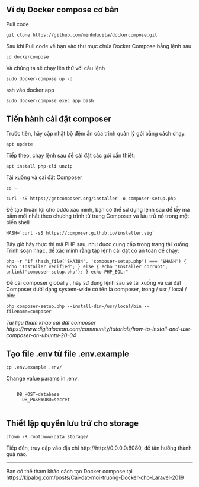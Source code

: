 <article class="markdown-body entry-content container-lg" itemprop="text">
  <h1>Ví dụ Docker compose cơ bản</h1>
  <p>Pull code</p>
  <pre><code>git clone https://github.com/minhducita/dockercompose.git</code></pre> 
  <p>Sau khi Pull code về bạn vào thư mục chứa Docker Compose bằng lệnh sau</p>
  <pre><code>cd dockercompose</code></pre> 
  <p>Và chúng ta sẽ chạy lên thử với câu lệnh</p>
  <pre><code>sudo docker-compose up -d</code></pre>
  
  <p>ssh vào docker app</p>
  <pre><code>sudo docker-compose exec app bash</code></pre>
  
  <h2>Tiến hành cài đặt composer</h2  
  <p>Trước tiên, hãy cập nhật bộ đệm ẩn của trình quản lý gói bằng cách chạy:</p>
  <pre><code>apt update</code></pre>
  <p>Tiếp theo, chạy lệnh sau để cài đặt các gói cần thiết:</p>
  <pre><code>apt install php-cli unzip</code></pre>
  <p>Tải xuống và cài đặt Composer</p>
  <pre><code>cd ~</code></pre>
  <pre><code>curl -sS https://getcomposer.org/installer -o composer-setup.php</code></pre>
  <p>Để tạo thuận lợi cho bước xác minh, bạn có thể sử dụng lệnh sau để lấy mã băm mới nhất theo chương trình từ trang Composer và lưu trữ nó trong một biến shell</p>
  <pre><code>HASH=`curl -sS https://composer.github.io/installer.sig`</code></pre>
  <p>Bây giờ hãy thực thi mã PHP sau, như được cung cấp trong trang tải xuống Trình soạn nhạc, để xác minh rằng tập lệnh cài đặt có an toàn để chạy:</p>
  <pre><code>php -r "if (hash_file('SHA384', 'composer-setup.php') === '$HASH') { echo 'Installer verified'; } else { echo 'Installer corrupt'; unlink('composer-setup.php'); } echo PHP_EOL;"</code></pre>
  <p>Để cài composer globally , hãy sử dụng lệnh sau sẽ tải xuống và cài đặt Composer  dưới dạng system-wide  có tên là composer, trong / usr / local / bin:</p>
  <pre><code>php composer-setup.php --install-dir=/usr/local/bin --filename=composer
</code></pre>
<p><i>Tài liệu tham khảo cài đặt composer https://www.digitalocean.com/community/tutorials/how-to-install-and-use-composer-on-ubuntu-20-04</i></p>
  
  
  <h2>Tạo file .env từ file .env.example</h2>
  <pre><code>cp .env.example .env/</code></pre>
  <p>Change value params in .env:</p>
  <pre><code>
    DB_HOST=database
      DB_PASSWORD=secret
  </code></pre>
  
  <h2>Thiết lập quyền lưu trữ cho storage</h2>
  <pre><code>chown -R root:www-data storage/</code></pre>
  
  
  <p>Tiếp đến, truy cập vào địa chỉ http://http://0.0.0.0:8080, để tận hưởng thành quả nào.</p>
  <hr>
  <p>Bạn có thể tham khảo cách tạo Docker compose tại <a href="https://kipalog.com/posts/Cai-dat-moi-truong-Docker-cho-Laravel-2019" rel="nofollow">https://kipalog.com/posts/Cai-dat-moi-truong-Docker-cho-Laravel-2019</a></p>
</article>
